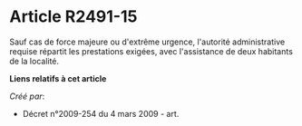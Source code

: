 # Article R2491-15

Sauf cas de force majeure ou d'extrême urgence, l'autorité administrative requise répartit les prestations exigées, avec
l'assistance de deux habitants de la localité.

**Liens relatifs à cet article**

_Créé par_:

  - Décret n°2009-254 du 4 mars 2009 - art.

